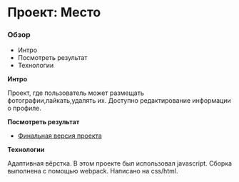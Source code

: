 # Проект: Место

### Обзор

* Интро
* Посмотреть результат
* Технологии

**Интро**

Проект, где пользователь может размещать фотографии,лайкать,удалять их.
Доступно редактирование информации о профиле.

**Посмотреть результат**

* [Финальная версия проекта](https://polinaavdeeva.github.io/mesto/)

**Технологии**

Адаптивная вёрстка.
В этом проекте был использовал javascript.
Сборка выполнена с помощью webpack.
Написано на css/html.
